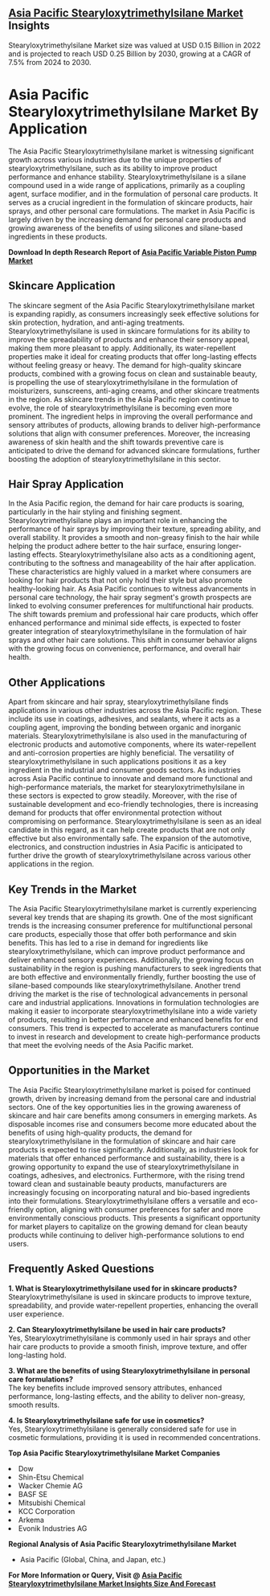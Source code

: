 <h2><a href="https://www.verifiedmarketreports.com/download-sample/?rid=276510&amp;utm_source=Github-Feb&amp;utm_medium=225" target="_blank">Asia Pacific Stearyloxytrimethylsilane Market</a> Insights</h2><p>Stearyloxytrimethylsilane Market size was valued at USD 0.15 Billion in 2022 and is projected to reach USD 0.25 Billion by 2030, growing at a CAGR of 7.5% from 2024 to 2030.</p><p><h1>Asia Pacific Stearyloxytrimethylsilane Market By Application</h1> <p>The Asia Pacific Stearyloxytrimethylsilane market is witnessing significant growth across various industries due to the unique properties of stearyloxytrimethylsilane, such as its ability to improve product performance and enhance stability. Stearyloxytrimethylsilane is a silane compound used in a wide range of applications, primarily as a coupling agent, surface modifier, and in the formulation of personal care products. It serves as a crucial ingredient in the formulation of skincare products, hair sprays, and other personal care formulations. The market in Asia Pacific is largely driven by the increasing demand for personal care products and growing awareness of the benefits of using silicones and silane-based ingredients in these products. <p><strong>Download In depth Research Report of <a href="https://www.verifiedmarketreports.com/download-sample/?rid=236118&amp;utm_source=Pulse-Dec&amp;utm_medium=225" target="_blank">Asia Pacific Variable Piston Pump Market</a></strong></p></p> <h2>Skincare Application</h2> <p>The skincare segment of the Asia Pacific Stearyloxytrimethylsilane market is expanding rapidly, as consumers increasingly seek effective solutions for skin protection, hydration, and anti-aging treatments. Stearyloxytrimethylsilane is used in skincare formulations for its ability to improve the spreadability of products and enhance their sensory appeal, making them more pleasant to apply. Additionally, its water-repellent properties make it ideal for creating products that offer long-lasting effects without feeling greasy or heavy. The demand for high-quality skincare products, combined with a growing focus on clean and sustainable beauty, is propelling the use of stearyloxytrimethylsilane in the formulation of moisturizers, sunscreens, anti-aging creams, and other skincare treatments in the region. As skincare trends in the Asia Pacific region continue to evolve, the role of stearyloxytrimethylsilane is becoming even more prominent. The ingredient helps in improving the overall performance and sensory attributes of products, allowing brands to deliver high-performance solutions that align with consumer preferences. Moreover, the increasing awareness of skin health and the shift towards preventive care is anticipated to drive the demand for advanced skincare formulations, further boosting the adoption of stearyloxytrimethylsilane in this sector.</p> <h2>Hair Spray Application</h2> <p>In the Asia Pacific region, the demand for hair care products is soaring, particularly in the hair styling and finishing segment. Stearyloxytrimethylsilane plays an important role in enhancing the performance of hair sprays by improving their texture, spreading ability, and overall stability. It provides a smooth and non-greasy finish to the hair while helping the product adhere better to the hair surface, ensuring longer-lasting effects. Stearyloxytrimethylsilane also acts as a conditioning agent, contributing to the softness and manageability of the hair after application. These characteristics are highly valued in a market where consumers are looking for hair products that not only hold their style but also promote healthy-looking hair. As Asia Pacific continues to witness advancements in personal care technology, the hair spray segment's growth prospects are linked to evolving consumer preferences for multifunctional hair products. The shift towards premium and professional hair care products, which offer enhanced performance and minimal side effects, is expected to foster greater integration of stearyloxytrimethylsilane in the formulation of hair sprays and other hair care solutions. This shift in consumer behavior aligns with the growing focus on convenience, performance, and overall hair health.</p> <h2>Other Applications</h2> <p>Apart from skincare and hair spray, stearyloxytrimethylsilane finds applications in various other industries across the Asia Pacific region. These include its use in coatings, adhesives, and sealants, where it acts as a coupling agent, improving the bonding between organic and inorganic materials. Stearyloxytrimethylsilane is also used in the manufacturing of electronic products and automotive components, where its water-repellent and anti-corrosion properties are highly beneficial. The versatility of stearyloxytrimethylsilane in such applications positions it as a key ingredient in the industrial and consumer goods sectors. As industries across Asia Pacific continue to innovate and demand more functional and high-performance materials, the market for stearyloxytrimethylsilane in these sectors is expected to grow steadily. Moreover, with the rise of sustainable development and eco-friendly technologies, there is increasing demand for products that offer environmental protection without compromising on performance. Stearyloxytrimethylsilane is seen as an ideal candidate in this regard, as it can help create products that are not only effective but also environmentally safe. The expansion of the automotive, electronics, and construction industries in Asia Pacific is anticipated to further drive the growth of stearyloxytrimethylsilane across various other applications in the region.</p> <h2>Key Trends in the Market</h2> <p>The Asia Pacific Stearyloxytrimethylsilane market is currently experiencing several key trends that are shaping its growth. One of the most significant trends is the increasing consumer preference for multifunctional personal care products, especially those that offer both performance and skin benefits. This has led to a rise in demand for ingredients like stearyloxytrimethylsilane, which can improve product performance and deliver enhanced sensory experiences. Additionally, the growing focus on sustainability in the region is pushing manufacturers to seek ingredients that are both effective and environmentally friendly, further boosting the use of silane-based compounds like stearyloxytrimethylsilane. Another trend driving the market is the rise of technological advancements in personal care and industrial applications. Innovations in formulation technologies are making it easier to incorporate stearyloxytrimethylsilane into a wide variety of products, resulting in better performance and enhanced benefits for end consumers. This trend is expected to accelerate as manufacturers continue to invest in research and development to create high-performance products that meet the evolving needs of the Asia Pacific market.</p> <h2>Opportunities in the Market</h2> <p>The Asia Pacific Stearyloxytrimethylsilane market is poised for continued growth, driven by increasing demand from the personal care and industrial sectors. One of the key opportunities lies in the growing awareness of skincare and hair care benefits among consumers in emerging markets. As disposable incomes rise and consumers become more educated about the benefits of using high-quality products, the demand for stearyloxytrimethylsilane in the formulation of skincare and hair care products is expected to rise significantly. Additionally, as industries look for materials that offer enhanced performance and sustainability, there is a growing opportunity to expand the use of stearyloxytrimethylsilane in coatings, adhesives, and electronics. Furthermore, with the rising trend toward clean and sustainable beauty products, manufacturers are increasingly focusing on incorporating natural and bio-based ingredients into their formulations. Stearyloxytrimethylsilane offers a versatile and eco-friendly option, aligning with consumer preferences for safer and more environmentally conscious products. This presents a significant opportunity for market players to capitalize on the growing demand for clean beauty products while continuing to deliver high-performance solutions to end users.</p> <h2>Frequently Asked Questions</h2> <p><strong>1. What is Stearyloxytrimethylsilane used for in skincare products?</strong><br> Stearyloxytrimethylsilane is used in skincare products to improve texture, spreadability, and provide water-repellent properties, enhancing the overall user experience.</p> <p><strong>2. Can Stearyloxytrimethylsilane be used in hair care products?</strong><br> Yes, Stearyloxytrimethylsilane is commonly used in hair sprays and other hair care products to provide a smooth finish, improve texture, and offer long-lasting hold.</p> <p><strong>3. What are the benefits of using Stearyloxytrimethylsilane in personal care formulations?</strong><br> The key benefits include improved sensory attributes, enhanced performance, long-lasting effects, and the ability to deliver non-greasy, smooth results.</p> <p><strong>4. Is Stearyloxytrimethylsilane safe for use in cosmetics?</strong><br> Yes, Stearyloxytrimethylsilane is generally considered safe for use in cosmetic formulations, providing it is used in recommended concentrations.</p> <p><strong</p><p><strong>Top Asia Pacific Stearyloxytrimethylsilane Market Companies</strong></p><div data-test-id=""><p><li>Dow</li><li> Shin-Etsu Chemical</li><li> Wacker Chemie AG</li><li> BASF SE</li><li> Mitsubishi Chemical</li><li> KCC Corporation</li><li> Arkema</li><li> Evonik Industries AG</li></p><div><strong>Regional Analysis of&nbsp;Asia Pacific Stearyloxytrimethylsilane Market</strong></div><ul><li dir="ltr"><p dir="ltr">Asia Pacific (Global, China, and Japan, etc.)</p></li></ul><p><strong>For More Information or Query, Visit @&nbsp;</strong><strong><a href="https://www.verifiedmarketreports.com/product/stearyloxytrimethylsilane-market/?utm_source=Github-Feb&amp;utm_medium=225" target="_blank">Asia Pacific Stearyloxytrimethylsilane Market Insights Size And Forecast</a></strong></p></div><h2>&nbsp;</h2><div data-test-id="">&nbsp;</div>
